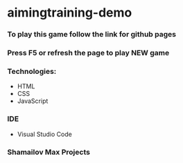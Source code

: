 # aimingtraining-demo

### To play this game follow the link for github pages
### Press F5 or refresh the page to play NEW game
### Technologies: 
- HTML
- CSS
- JavaScript

### IDE
- Visual Studio Code

### Shamailov Max Projects
